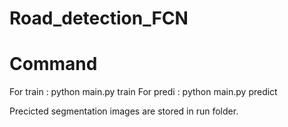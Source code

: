# Road_detection_FCN

# Command 
For train : python main.py train
For predi : python main.py predict

Precicted segmentation images are stored in run folder.

